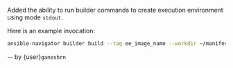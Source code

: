 Added the ability to run builder commands to create execution
environment using mode `stdout`.

Here is an example invocation:
```bash
ansible-navigator builder build --tag ee_image_name --workdir ~/manifest-file --container-runtime podman -v 3 --mode stdout
```

-- by {user}`ganeshrn`
